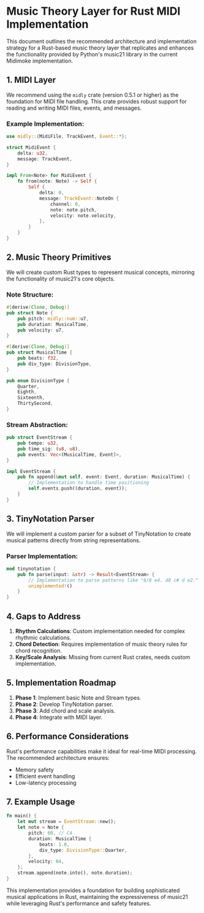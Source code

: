 # Music Theory Layer for Rust MIDI Implementation

This document outlines the recommended architecture and implementation strategy for a Rust-based music theory layer that replicates and enhances the functionality provided by Python's music21 library in the current Midimoke implementation.

## 1. MIDI Layer

We recommend using the `midly` crate (version 0.5.1 or higher) as the foundation for MIDI file handling. This crate provides robust support for reading and writing MIDI files, events, and messages.

### Example Implementation:
```rust
use midly::{MidiFile, TrackEvent, Event::*};

struct MidiEvent {
    delta: u32,
    message: TrackEvent,
}

impl From<Note> for MidiEvent {
    fn from(note: Note) -> Self {
        Self {
            delta: 0,
            message: TrackEvent::NoteOn {
                channel: 0,
                note: note.pitch,
                velocity: note.velocity,
            },
        }
    }
}
```

## 2. Music Theory Primitives

We will create custom Rust types to represent musical concepts, mirroring the functionality of music21's core objects.

### Note Structure:
```rust
#[derive(Clone, Debug)]
pub struct Note {
    pub pitch: midly::num::u7,
    pub duration: MusicalTime,
    pub velocity: u7,
}

#[derive(Clone, Debug)]
pub struct MusicalTime {
    pub beats: f32,
    pub div_type: DivisionType,
}

pub enum DivisionType {
    Quarter,
    Eighth,
    Sixteenth,
    ThirtySecond,
}
```

### Stream Abstraction:
```rust
pub struct EventStream {
    pub tempo: u32,
    pub time_sig: (u8, u8),
    pub events: Vec<(MusicalTime, Event)>,
}

impl EventStream {
    pub fn append(&mut self, event: Event, duration: MusicalTime) {
        // Implementation to handle time positioning
        self.events.push((duration, event));
    }
}
```

## 3. TinyNotation Parser

We will implement a custom parser for a subset of TinyNotation to create musical patterns directly from string representations.

### Parser Implementation:
```rust
mod tinynotation {
    pub fn parse(input: &str) -> Result<EventStream> {
        // Implementation to parse patterns like "6/8 e4. d8 c# d e2."
        unimplemented!()
    }
}
```

## 4. Gaps to Address

1. **Rhythm Calculations**: Custom implementation needed for complex rhythmic calculations.
2. **Chord Detection**: Requires implementation of music theory rules for chord recognition.
3. **Key/Scale Analysis**: Missing from current Rust crates, needs custom implementation.

## 5. Implementation Roadmap

1. **Phase 1**: Implement basic Note and Stream types.
2. **Phase 2**: Develop TinyNotation parser.
3. **Phase 3**: Add chord and scale analysis.
4. **Phase 4**: Integrate with MIDI layer.

## 6. Performance Considerations

Rust's performance capabilities make it ideal for real-time MIDI processing. The recommended architecture ensures:
- Memory safety
- Efficient event handling
- Low-latency processing

## 7. Example Usage

```rust
fn main() {
    let mut stream = EventStream::new();
    let note = Note {
        pitch: 60, // C4
        duration: MusicalTime {
            beats: 1.0,
            div_type: DivisionType::Quarter,
        },
        velocity: 64,
    };
    stream.append(note.into(), note.duration);
}
```

This implementation provides a foundation for building sophisticated musical applications in Rust, maintaining the expressiveness of music21 while leveraging Rust's performance and safety features.